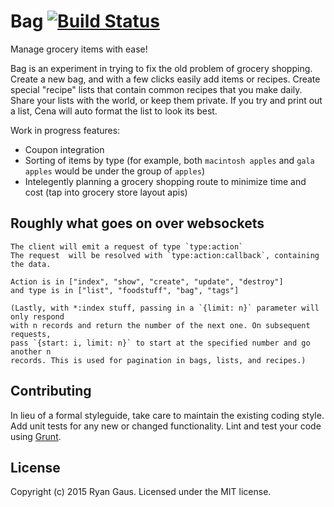 # Bag [![Build Status](https://magnum.travis-ci.com/1egoman/bag.svg?token=8bebsu9MDHeXbvo4UpAX)](http://travis-ci.org/1egoman/bag)

Manage grocery items with ease! 

Bag is an experiment in trying to fix the old problem of grocery shopping. Create a new bag, and with a few clicks easily add items or recipes. Create special "recipe" lists that contain common recipes that you make daily. Share your lists with the world, or keep them private. If you try and print out a list, Cena will auto format the list to look its best.

Work in progress features:
- Coupon integration
- Sorting of items by type (for example, both `macintosh apples` and `gala apples` would be under the group of `apples`)
- Intelegently planning a grocery shopping route to minimize time and cost (tap into grocery store layout apis)

## Roughly what goes on over websockets
```
The client will emit a request of type `type:action`
The request  will be resolved with `type:action:callback`, containing the data.

Action is in ["index", "show", "create", "update", "destroy"]
and type is in ["list", "foodstuff", "bag", "tags"]

(Lastly, with *:index stuff, passing in a `{limit: n}` parameter will only respond
with n records and return the number of the next one. On subsequent requests,
pass `{start: i, limit: n}` to start at the specified number and go another n
records. This is used for pagination in bags, lists, and recipes.)
```

<!--
### Details that shouldn't be changed if at all possible!
- **website**: http://getbag.io
- **production backend location**: http://api.getbag.io
- **beta backend location**: http://api_beta.getbag.io
- **dev backend location**: http://api_dev.getbag.io

- **support email address**: support@getbag.io
-->
## Contributing
In lieu of a formal styleguide, take care to maintain the existing coding style. Add unit tests for any new or changed functionality. Lint and test your code using [Grunt](http://gruntjs.com/).

<!--
## Database
`https://mongolab.com/databases/bag-dev`
-->
## License
Copyright (c) 2015 Ryan Gaus. Licensed under the MIT license.

